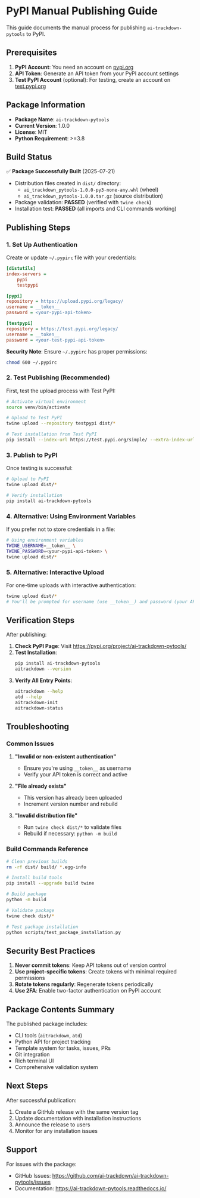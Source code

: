 # PyPI Manual Publishing Guide

This guide documents the manual process for publishing `ai-trackdown-pytools` to PyPI.

## Prerequisites

1. **PyPI Account**: You need an account on [pypi.org](https://pypi.org)
2. **API Token**: Generate an API token from your PyPI account settings
3. **Test PyPI Account** (optional): For testing, create an account on [test.pypi.org](https://test.pypi.org)

## Package Information

- **Package Name**: `ai-trackdown-pytools`
- **Current Version**: 1.0.0
- **License**: MIT
- **Python Requirement**: >=3.8

## Build Status

✅ **Package Successfully Built** (2025-07-21)
- Distribution files created in `dist/` directory:
  - `ai_trackdown_pytools-1.0.0-py3-none-any.whl` (wheel)
  - `ai_trackdown_pytools-1.0.0.tar.gz` (source distribution)
- Package validation: **PASSED** (verified with `twine check`)
- Installation test: **PASSED** (all imports and CLI commands working)

## Publishing Steps

### 1. Set Up Authentication

Create or update `~/.pypirc` file with your credentials:

```ini
[distutils]
index-servers =
    pypi
    testpypi

[pypi]
repository = https://upload.pypi.org/legacy/
username = __token__
password = <your-pypi-api-token>

[testpypi]
repository = https://test.pypi.org/legacy/
username = __token__
password = <your-test-pypi-api-token>
```

**Security Note**: Ensure `~/.pypirc` has proper permissions:
```bash
chmod 600 ~/.pypirc
```

### 2. Test Publishing (Recommended)

First, test the upload process with Test PyPI:

```bash
# Activate virtual environment
source venv/bin/activate

# Upload to Test PyPI
twine upload --repository testpypi dist/*

# Test installation from Test PyPI
pip install --index-url https://test.pypi.org/simple/ --extra-index-url https://pypi.org/simple/ ai-trackdown-pytools
```

### 3. Publish to PyPI

Once testing is successful:

```bash
# Upload to PyPI
twine upload dist/*

# Verify installation
pip install ai-trackdown-pytools
```

### 4. Alternative: Using Environment Variables

If you prefer not to store credentials in a file:

```bash
# Using environment variables
TWINE_USERNAME=__token__ \
TWINE_PASSWORD=<your-pypi-api-token> \
twine upload dist/*
```

### 5. Alternative: Interactive Upload

For one-time uploads with interactive authentication:

```bash
twine upload dist/*
# You'll be prompted for username (use __token__) and password (your API token)
```

## Verification Steps

After publishing:

1. **Check PyPI Page**: Visit https://pypi.org/project/ai-trackdown-pytools/
2. **Test Installation**: 
   ```bash
   pip install ai-trackdown-pytools
   aitrackdown --version
   ```
3. **Verify All Entry Points**:
   ```bash
   aitrackdown --help
   atd --help
   aitrackdown-init
   aitrackdown-status
   ```

## Troubleshooting

### Common Issues

1. **"Invalid or non-existent authentication"**
   - Ensure you're using `__token__` as username
   - Verify your API token is correct and active

2. **"File already exists"**
   - This version has already been uploaded
   - Increment version number and rebuild

3. **"Invalid distribution file"**
   - Run `twine check dist/*` to validate files
   - Rebuild if necessary: `python -m build`

### Build Commands Reference

```bash
# Clean previous builds
rm -rf dist/ build/ *.egg-info

# Install build tools
pip install --upgrade build twine

# Build package
python -m build

# Validate package
twine check dist/*

# Test package installation
python scripts/test_package_installation.py
```

## Security Best Practices

1. **Never commit tokens**: Keep API tokens out of version control
2. **Use project-specific tokens**: Create tokens with minimal required permissions
3. **Rotate tokens regularly**: Regenerate tokens periodically
4. **Use 2FA**: Enable two-factor authentication on PyPI account

## Package Contents Summary

The published package includes:
- CLI tools (`aitrackdown`, `atd`)
- Python API for project tracking
- Template system for tasks, issues, PRs
- Git integration
- Rich terminal UI
- Comprehensive validation system

## Next Steps

After successful publication:
1. Create a GitHub release with the same version tag
2. Update documentation with installation instructions
3. Announce the release to users
4. Monitor for any installation issues

## Support

For issues with the package:
- GitHub Issues: https://github.com/ai-trackdown/ai-trackdown-pytools/issues
- Documentation: https://ai-trackdown-pytools.readthedocs.io/